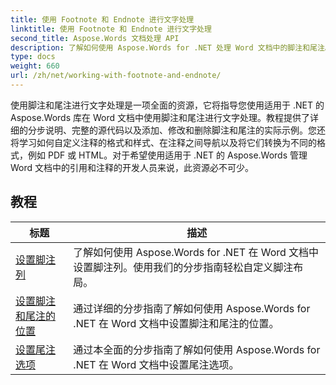 ```yaml
---
title: 使用 Footnote 和 Endnote 进行文字处理
linktitle: 使用 Footnote 和 Endnote 进行文字处理
second_title: Aspose.Words 文档处理 API
description: 了解如何使用 Aspose.Words for .NET 处理 Word 文档中的脚注和尾注。详细的教程和实际示例。
type: docs
weight: 660
url: /zh/net/working-with-footnote-and-endnote/
---
```

使用脚注和尾注进行文字处理是一项全面的资源，它将指导您使用适用于 .NET 的 Aspose.Words 库在 Word 文档中使用脚注和尾注进行文字处理。教程提供了详细的分步说明、完整的源代码以及添加、修改和删除脚注和尾注的实际示例。您还将学习如何自定义注释的格式和样式、在注释之间导航以及将它们转换为不同的格式，例如 PDF 或 HTML。对于希望使用适用于 .NET 的 Aspose.Words 管理 Word 文档中的引用和注释的开发人员来说，此资源必不可少。

 ## 教程
| 标题 | 描述 |
| --- | --- |
| [设置脚注列](./set-foot-note-columns/) | 了解如何使用 Aspose.Words for .NET 在 Word 文档中设置脚注列。使用我们的分步指南轻松自定义脚注布局。 |
| [设置脚注和尾注的位置](./set-footnote-and-end-note-position/) | 通过详细的分步指南了解如何使用 Aspose.Words for .NET 在 Word 文档中设置脚注和尾注的位置。 |
| [设置尾注选项](./set-endnote-options/) | 通过本全面的分步指南了解如何使用 Aspose.Words for .NET 在 Word 文档中设置尾注选项。 |